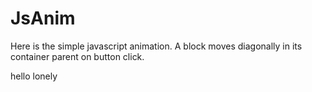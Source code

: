# JsAnim
Here is the simple javascript animation. A block moves diagonally in its container parent on button click.

hello lonely
